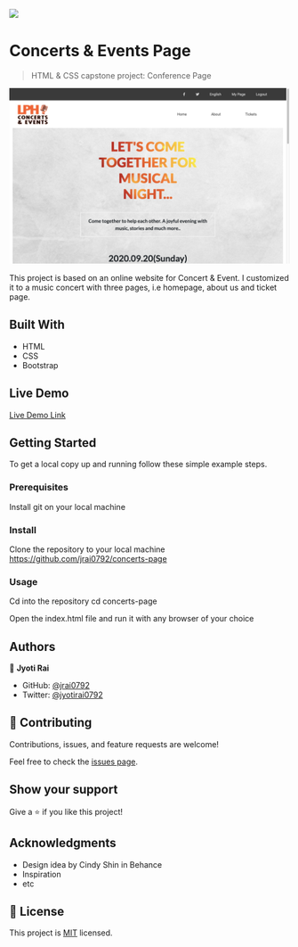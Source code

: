 ![](https://img.shields.io/badge/Microverse-blueviolet)

# Concerts & Events Page

> HTML & CSS capstone project: Conference Page

![screenshot](./screenshot.png)

This project is based on an online website for Concert & Event. I customized it to a music concert with three pages, i.e homepage, about us and ticket page.

## Built With

- HTML
- CSS
- Bootstrap

## Live Demo

[Live Demo Link](https://raw.githack.com/jrai0792/concerts-page/feature-branch/index.html)


## Getting Started

To get a local copy up and running follow these simple example steps.

### Prerequisites
Install git on your local machine

### Install
Clone the repository to your local machine https://github.com/jrai0792/concerts-page

### Usage
Cd into the repository cd concerts-page

Open the index.html file and run it with any browser of your choice

## Authors

👤 **Jyoti Rai**

- GitHub: [@jrai0792](https://github.com/jrai0792)
- Twitter: [@jyotirai0792](https://twitter.com/jyotirai0792)

## 🤝 Contributing

Contributions, issues, and feature requests are welcome!

Feel free to check the [issues page](issues/).

## Show your support

Give a ⭐️ if you like this project!

## Acknowledgments

- Design idea by Cindy Shin in Behance
- Inspiration
- etc

## 📝 License

This project is [MIT](lic.url) licensed.
